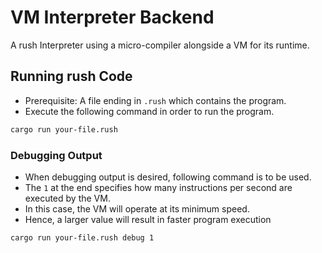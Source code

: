 # VM Interpreter Backend

A rush Interpreter using a micro-compiler alongside a VM for its runtime.

## Running rush Code

- Prerequisite: A file ending in `.rush` which contains the program.
- Execute the following command in order to run the program.

```bash
cargo run your-file.rush
```

### Debugging Output

- When debugging output is desired, following command is to be used.
- The `1` at the end specifies how many instructions per second are executed by
  the VM.
- In this case, the VM will operate at its minimum speed.
- Hence, a larger value will result in faster program execution

```bash
cargo run your-file.rush debug 1
```
